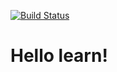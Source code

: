 [![Build Status](https://travis-ci.org/niehaha/learn.svg?branch=master)](https://travis-ci.org/niehaha/learn)
# Hello learn!